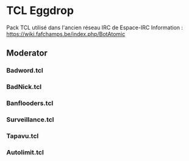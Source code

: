 # TCL Eggdrop 
Pack TCL utilisé dans l'ancien réseau IRC de Espace-IRC 
Information : https://wiki.fafchamps.be/index.php/BotAtomic
## Moderator
### Badword.tcl
### BadNick.tcl
### Banflooders.tcl
### Surveillance.tcl
### Tapavu.tcl
### Autolimit.tcl
